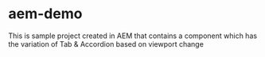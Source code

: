 # aem-demo
This is sample project created in AEM that contains a component which has the variation of Tab &amp; Accordion based on viewport change
